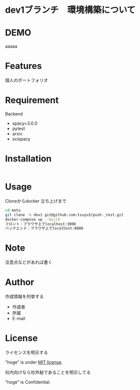 # dev1ブランチ　環境構築について　



# DEMO

aaaaa



# Features

個人のポートフォリオ

# Requirement

Backend
* spacy=3.0.0
* pytest
* arxiv
* scispacy

# Installation


```bash

```

# Usage

Cloneからdocker 立ち上げまで

```bash
cd motu
git clone -b dev1 git@github.com:tsuyu3/push-_test.git
docker-compose up --build
フロント：ブラウザ上でlocalhost:3000
バックエンド：ブラウザ上でlocalhost:8000
```

# Note

注意点などがあれば書く

# Author

作成情報を列挙する

* 作成者
* 所属
* E-mail

# License
ライセンスを明示する

"hoge" is under [MIT license](https://en.wikipedia.org/wiki/MIT_License).

社内向けなら社外秘であることを明示してる

"hoge" is Confidential.
